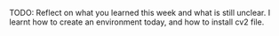TODO: Reflect on what you learned this week and what is still unclear.
I learnt how to create an environment today, and how to install cv2 file.